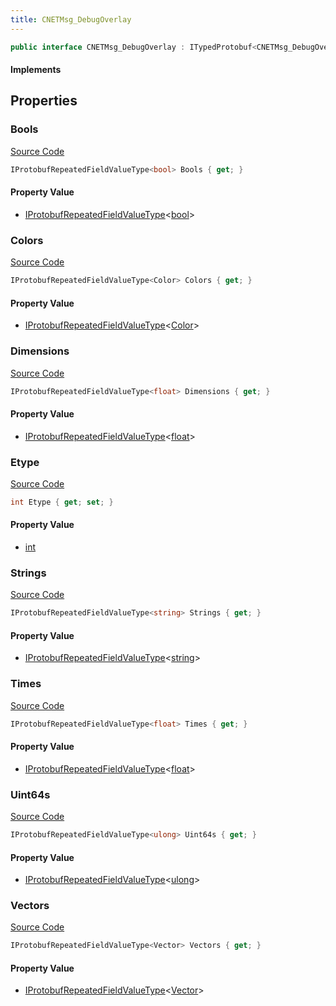 ```yaml
---
title: CNETMsg_DebugOverlay
---
```


```csharp
public interface CNETMsg_DebugOverlay : ITypedProtobuf<CNETMsg_DebugOverlay>, INativeHandle, INetMessage<CNETMsg_DebugOverlay>, IDisposable
```

#### Implements

## Properties

### Bools

[Source Code](https://github.com/swiftly-solution/swiftlys2/blob/beta/managed/src/SwiftlyS2.Generated/Protobufs/Interfaces/CNETMsg_DebugOverlay.cs#L33)

```csharp
IProtobufRepeatedFieldValueType<bool> Bools { get; }
```

#### Property Value

- [IProtobufRepeatedFieldValueType](/docs/api/shared/netmessages/iprotobufrepeatedfieldvaluetype-1)<[bool](https://learn.microsoft.com/dotnet/api/system.boolean)>

### Colors

[Source Code](https://github.com/swiftly-solution/swiftlys2/blob/beta/managed/src/SwiftlyS2.Generated/Protobufs/Interfaces/CNETMsg_DebugOverlay.cs#L24)

```csharp
IProtobufRepeatedFieldValueType<Color> Colors { get; }
```

#### Property Value

- [IProtobufRepeatedFieldValueType](/docs/api/shared/netmessages/iprotobufrepeatedfieldvaluetype-1)<[Color](/docs/api/shared/natives/color)>

### Dimensions

[Source Code](https://github.com/swiftly-solution/swiftlys2/blob/beta/managed/src/SwiftlyS2.Generated/Protobufs/Interfaces/CNETMsg_DebugOverlay.cs#L27)

```csharp
IProtobufRepeatedFieldValueType<float> Dimensions { get; }
```

#### Property Value

- [IProtobufRepeatedFieldValueType](/docs/api/shared/netmessages/iprotobufrepeatedfieldvaluetype-1)<[float](https://learn.microsoft.com/dotnet/api/system.single)>

### Etype

[Source Code](https://github.com/swiftly-solution/swiftlys2/blob/beta/managed/src/SwiftlyS2.Generated/Protobufs/Interfaces/CNETMsg_DebugOverlay.cs#L18)

```csharp
int Etype { get; set; }
```

#### Property Value

- [int](https://learn.microsoft.com/dotnet/api/system.int32)

### Strings

[Source Code](https://github.com/swiftly-solution/swiftlys2/blob/beta/managed/src/SwiftlyS2.Generated/Protobufs/Interfaces/CNETMsg_DebugOverlay.cs#L39)

```csharp
IProtobufRepeatedFieldValueType<string> Strings { get; }
```

#### Property Value

- [IProtobufRepeatedFieldValueType](/docs/api/shared/netmessages/iprotobufrepeatedfieldvaluetype-1)<[string](https://learn.microsoft.com/dotnet/api/system.string)>

### Times

[Source Code](https://github.com/swiftly-solution/swiftlys2/blob/beta/managed/src/SwiftlyS2.Generated/Protobufs/Interfaces/CNETMsg_DebugOverlay.cs#L30)

```csharp
IProtobufRepeatedFieldValueType<float> Times { get; }
```

#### Property Value

- [IProtobufRepeatedFieldValueType](/docs/api/shared/netmessages/iprotobufrepeatedfieldvaluetype-1)<[float](https://learn.microsoft.com/dotnet/api/system.single)>

### Uint64s

[Source Code](https://github.com/swiftly-solution/swiftlys2/blob/beta/managed/src/SwiftlyS2.Generated/Protobufs/Interfaces/CNETMsg_DebugOverlay.cs#L36)

```csharp
IProtobufRepeatedFieldValueType<ulong> Uint64s { get; }
```

#### Property Value

- [IProtobufRepeatedFieldValueType](/docs/api/shared/netmessages/iprotobufrepeatedfieldvaluetype-1)<[ulong](https://learn.microsoft.com/dotnet/api/system.uint64)>

### Vectors

[Source Code](https://github.com/swiftly-solution/swiftlys2/blob/beta/managed/src/SwiftlyS2.Generated/Protobufs/Interfaces/CNETMsg_DebugOverlay.cs#L21)

```csharp
IProtobufRepeatedFieldValueType<Vector> Vectors { get; }
```

#### Property Value

- [IProtobufRepeatedFieldValueType](/docs/api/shared/netmessages/iprotobufrepeatedfieldvaluetype-1)<[Vector](/docs/api/shared/natives/vector)>


